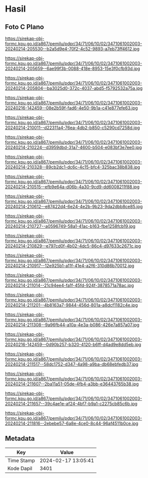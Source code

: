 # Hasil

## Foto C Plano

https://sirekap-obj-formc.kpu.go.id/a867/pemilu/pdpr/34/71/06/10/02/3471061002003-20240214-205530--b2a5d9e4-70f2-4c52-9893-a7eb73ff4612.jpg

https://sirekap-obj-formc.kpu.go.id/a867/pemilu/pdpr/34/71/06/10/02/3471061002003-20240214-205659--6ae99f3b-0088-418e-8953-15e3f0cfb93d.jpg

https://sirekap-obj-formc.kpu.go.id/a867/pemilu/pdpr/34/71/06/10/02/3471061002003-20240214-205804--ba3025d0-372c-4037-abd5-f5792532a75a.jpg

https://sirekap-obj-formc.kpu.go.id/a867/pemilu/pdpr/34/71/06/10/02/3471061002003-20240216-142459--08e2b59f-fad6-4e50-9b1a-c41e877efe63.jpg

https://sirekap-obj-formc.kpu.go.id/a867/pemilu/pdpr/34/71/06/10/02/3471061002003-20240214-210011--d22311a4-76ea-4db2-b850-c5290cd7258d.jpg

https://sirekap-obj-formc.kpu.go.id/a867/pemilu/pdpr/34/71/06/10/02/3471061002003-20240214-210224--d3959dbd-31a7-4600-b504-e083bf3e7ee0.jpg

https://sirekap-obj-formc.kpu.go.id/a867/pemilu/pdpr/34/71/06/10/02/3471061002003-20240214-210328--89cb2dc1-dc6c-4c15-bfc4-325bac38b838.jpg

https://sirekap-obj-formc.kpu.go.id/a867/pemilu/pdpr/34/71/06/10/02/3471061002003-20240214-210515--efb9e64a-d06b-4a30-9cd9-dd6008211f88.jpg

https://sirekap-obj-formc.kpu.go.id/a867/pemilu/pdpr/34/71/06/10/02/3471061002003-20240214-210612--e87422d4-6e24-4e2b-9b23-9da2dbb8ce85.jpg

https://sirekap-obj-formc.kpu.go.id/a867/pemilu/pdpr/34/71/06/10/02/3471061002003-20240214-210727--a0596749-58a1-41ac-b163-fbe1258fcb19.jpg

https://sirekap-obj-formc.kpu.go.id/a867/pemilu/pdpr/34/71/06/10/02/3471061002003-20240214-210829--e797cd0f-4b02-4dc5-86c4-d97633c2671c.jpg

https://sirekap-obj-formc.kpu.go.id/a867/pemilu/pdpr/34/71/06/10/02/3471061002003-20240214-210917--12e925b1-a11f-41e4-a2f6-310d86b70012.jpg

https://sirekap-obj-formc.kpu.go.id/a867/pemilu/pdpr/34/71/06/10/02/3471061002003-20240214-211014--21c94ee4-fa1f-45fd-924f-3878571a78ac.jpg

https://sirekap-obj-formc.kpu.go.id/a867/pemilu/pdpr/34/71/06/10/02/3471061002003-20240214-211201--4b8163a7-9844-456d-801a-a8dcf1182c4e.jpg

https://sirekap-obj-formc.kpu.go.id/a867/pemilu/pdpr/34/71/06/10/02/3471061002003-20240214-211308--9a96fb44-a10a-4e3a-b086-426e7a857a07.jpg

https://sirekap-obj-formc.kpu.go.id/a867/pemilu/pdpr/34/71/06/10/02/3471061002003-20240216-142459--0d90b257-b320-4120-b6ff-d4ad9e8dd5eb.jpg

https://sirekap-obj-formc.kpu.go.id/a867/pemilu/pdpr/34/71/06/10/02/3471061002003-20240214-211517--58dc1752-d347-4a98-a9ba-db68ebfedb37.jpg

https://sirekap-obj-formc.kpu.go.id/a867/pemilu/pdpr/34/71/06/10/02/3471061002003-20240214-211607--2ba11a51-05de-4fb4-a3bb-e36443765b38.jpg

https://sirekap-obj-formc.kpu.go.id/a867/pemilu/pdpr/34/71/06/10/02/3471061002003-20240214-211657--39c4ae1e-af24-4bf7-b9a1-c2275cb85c6b.jpg

https://sirekap-obj-formc.kpu.go.id/a867/pemilu/pdpr/34/71/06/10/02/3471061002003-20240214-211816--2ebebe57-6a8e-4ce0-8c44-96af4511b0ce.jpg


## Metadata

| Key        | Value               |
| ---------- | ------------------- |
| Time Stamp | 2024-02-17 13:05:41 |
| Kode Dapil | 3401                |



